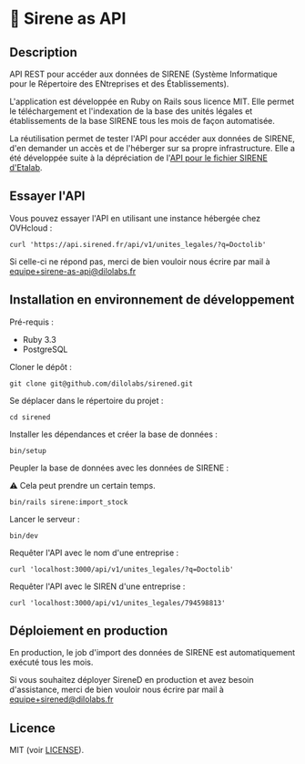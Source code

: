 # 🏢 Sirene as API

## Description

API REST pour accéder aux données de SIRENE (Système Informatique pour le Répertoire des ENtreprises et des Établissements).

L'application est développée en Ruby on Rails sous licence MIT. Elle permet le téléchargement et l'indexation de la base des unités légales et établissements de la base SIRENE tous les mois de façon automatisée.

La réutilisation permet de tester l'API pour accéder aux données de SIRENE, d'en demander un accès et de l'héberger sur sa propre infrastructure. Elle a été développée suite à la dépréciation de l'[API pour le fichier SIRENE d'Etalab](https://github.com/etalab/sirene_as_api).

## Essayer l'API

Vous pouvez essayer l'API en utilisant une instance hébergée chez OVHcloud :

    curl 'https://api.sirened.fr/api/v1/unites_legales/?q=Doctolib'

Si celle-ci ne répond pas, merci de bien vouloir nous écrire par mail à equipe+sirene-as-api@dilolabs.fr

## Installation en environnement de développement

Pré-requis :

- Ruby 3.3
- PostgreSQL

Cloner le dépôt :

    git clone git@github.com/dilolabs/sirened.git

Se déplacer dans le répertoire du projet :

    cd sirened

Installer les dépendances et créer la base de données :

    bin/setup

Peupler la base de données avec les données de SIRENE :

⚠️  Cela peut prendre un certain temps.

    bin/rails sirene:import_stock

Lancer le serveur :

    bin/dev

Requêter l'API avec le nom d'une entreprise :

    curl 'localhost:3000/api/v1/unites_legales/?q=Doctolib'

Requêter l'API avec le SIREN d'une entreprise :

    curl 'localhost:3000/api/v1/unites_legales/794598813'

## Déploiement en production

En production, le job d'import des données de SIRENE est automatiquement exécuté tous les mois.

Si vous souhaitez déployer SireneD en production et avez besoin d'assistance, merci de bien vouloir nous écrire par mail à equipe+sirened@dilolabs.fr

## Licence

MIT (voir [LICENSE](LICENSE)).

